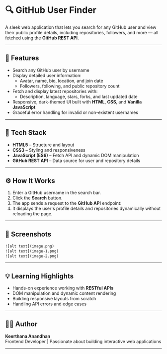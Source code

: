 # 🔍 GitHub User Finder

A sleek web application that lets you search for any GitHub user and view their public profile details, including repositories, followers, and more — all fetched using the **GitHub REST API**.

---

## 🚀 Features

- Search any GitHub user by username  
- Display detailed user information:
  - Avatar, name, bio, location, and join date  
  - Followers, following, and public repository count  
- Fetch and display latest repositories with:
  - Description, language, stars, forks, and last updated date  
- Responsive, dark-themed UI built with **HTML**, **CSS**, and **Vanilla JavaScript**  
- Graceful error handling for invalid or non-existent usernames  

---

## 🧩 Tech Stack

- **HTML5** – Structure and layout  
- **CSS3** – Styling and responsiveness  
- **JavaScript (ES6)** – Fetch API and dynamic DOM manipulation  
- **GitHub REST API** – Data source for user and repository details  

---

## ⚙️ How It Works

1. Enter a GitHub username in the search bar.  
2. Click the **Search** button.  
3. The app sends a request to the **GitHub API** endpoint:  
4. It displays the user's profile details and repositories dynamically without reloading the page.  

---

## 📸 Screenshots

    ![alt text](image.png)
    ![alt text](image-1.png)
    ![alt text](image-2.png)

---

## 💡 Learning Highlights

- Hands-on experience working with **RESTful APIs**  
- DOM manipulation and dynamic content rendering  
- Building responsive layouts from scratch  
- Handling API errors and edge cases  

---

## 🧑‍💻 Author

**Keerthana Anandhan**  
Frontend Developer | Passionate about building interactive web applications  

---

